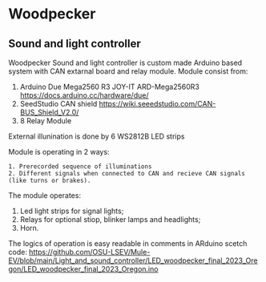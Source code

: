 # Woodpecker 
## Sound and light controller

Woodpecker Sound and light controller is custom made Arduino based system with CAN extarnal board and relay module.
Module consist from: 

1. Arduino Due Mega2560 R3 JOY-IT ARD-Mega2560R3 https://docs.arduino.cc/hardware/due/
2. SeedStudio CAN shield https://wiki.seeedstudio.com/CAN-BUS_Shield_V2.0/
3. 8 Relay Module 

External illunination is done by 6 WS2812B LED strips

Module is operating in 2 ways:
```
1. Prerecorded sequence of illuminations
2. Different signals when connected to CAN and recieve CAN signals (like turns or brakes).
```
The module operates:
1. Led light strips for signal lights;
2. Relays for optional stiop, blinker lamps and headlights;
3. Horn.

The logics of operation is easy readable in comments in ARduino scetch code: https://github.com/OSU-LSEV/Mule-EV/blob/main/Light_and_sound_controller/LED_woodpecker_final_2023_Oregon/LED_woodpecker_final_2023_Oregon.ino